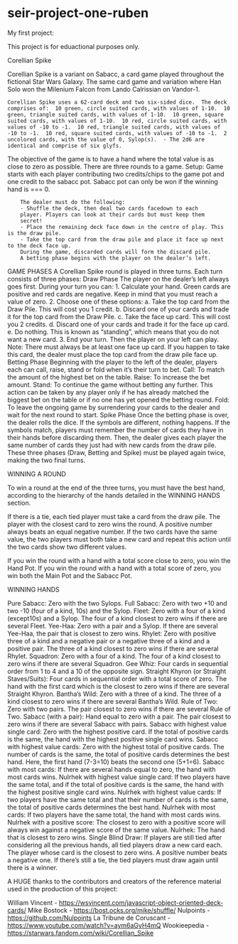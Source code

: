 # seir-project-one-ruben
My first project:

This project is for eduactional purposes only. 

Corellian Spike 

Corellian Spike is a variant on Sabacc, a card game played throughout the fictional Star Wars Galaxy. 
The same card game and variation where Han Solo won the Milenium Falcon from Lando Calrissian on Vandor-1. 

`Corellian Spike uses a 62-card deck and two six-sided dice. 
The deck comprises of: 
    10 green, circle suited cards, with values of 1-10. 
    10 green, triangle suited cards, with values of 1-10. 
    10 green, square suited cards, with values of 1-10. 
    10 red, circle suited cards, with values of -10 to -1. 
    10 red, triangle suited cards, with values of -10 to -1. 
    10 red, square suited cards, with values of -10 to -1. 
    2 uncolored cards, with the value of 0, Sylop(s). 
    -
    The 2d6 are identical and comprise of six glyfs.`


The objective of the game is to have a hand where the total value is as close to zero as possible. 
There are three rounds to a game. 
Setup: 
    Game starts with each player contributing two credits/chips to the game pot and one credit to the sabacc pot. 
        Sabacc pot can only be won if the winning hand is === 0. 

        The dealer must do the following:
        - Shuffle the deck, then deal two cards facedown to each
        player. Players can look at their cards but must keep them
        secret!
        - Place the remaining deck face down in the centre of play. This is the draw pile.
        - Take the top card from the draw pile and place it face up next to the deck face up.
        During the game, discarded cards will form the discard pile.
        A betting phase begins with the player on the dealer’s left.
    
GAME PHASES
    A Corellian Spike round is played in three turns. Each turn consists of three phases:
        Draw Phase
            The player on the dealer’s left always goes first.
                During your turn you can:
                    1. Calculate your hand. Green cards are positive and red cards are negative. Keep in mind that you must reach a value of zero.
                    2. Choose one of these options:
                        a. Take the top card from the Draw Pile. This will cost you 1 credit.
                            b. Discard one of your cards and trade it for the top card from the Draw Pile.
                            c. Take the face up card. This will cost you 2 credits.
                            d. Discard one of your cards and trade it for the face up card.
                            e. Do nothing. This is known as “standing”, which means that you do not want a new card.
                    3. End your turn. Then the player on your left can play.
                                Note: There must always be at least one face up card. If you happen to take this card, the dealer must place the top card from the draw pile face up.
        Betting Phase
            Beginning with the player to the left of the dealer, players each can call, raise, stand or fold when it’s their turn to bet.
                Call: To match the amount of the highest bet on the table.
                Raise: To increase the bet amount.
                Stand: To continue the game without betting any further. This action can be taken by any player only if he has already matched the biggest bet on the table or if no one has yet opened the betting round.
                Fold: To leave the ongoing game by surrendering your cards to the dealer and wait for the next round to start.
        Spike Phase
            Once the betting phase is over, the dealer rolls the dice. If the symbols are different, nothing happens.
            If the symbols match, players must remember the number of cards they have in their hands before discarding them. Then, the dealer gives each player the same number of cards they just had with new cards from the draw pile.
            These three phases (Draw, Betting and Spike) must be played again twice, making the two final turns.

WINNING A ROUND

To win a round at the end of the three turns, you must have the best hand, according to the hierarchy of the hands detailed in the WINNING HANDS section.

If there is a tie, each tied player must take a card from the draw pile. The player with the closest card to zero wins the round. A positive number always beats an equal negative number. If the two cards have the same value, the two players must both take a new card and repeat this action until the two cards show two different values.

If you win the round with a hand with a total score close to zero, you win the Hand Pot.
If you win the round with a hand with a total score of zero, you win both the Main Pot and the Sabacc Pot.

WINNING HANDS

Pure Sabacc: 
    Zero with the two Sylops. 
Full Sabacc: 
    Zero with two +10 and two -10 (four of a kind, 10s) and the Sylop. 
Fleet: 
    Zero with a four of a kind (except10s) and a Sylop. The four of a kind closest to zero wins if there are several Fleet. 
Yee-Haa: 
    Zero with a pair and a Sylop. If there are several Yee-Haa, the pair that is closest to zero wins. 
Rhylet: 
    Zero with positive three of a kind and a negative pair or a negative three of a kind and a positive pair. The three of a kind closest to zero wins if there are several Rhylet.
Squadron: 
    Zero with a four of a kind. The four of a kind closest to zero wins if there are several Squadron.
Gee Whiz: 
    Four cards in sequential order from 1 to 4 and a 10 of the opposite sign.
Straight Khyron (or Straight Staves/Suits): 
    Four cards in sequential order with a total score of zero. The hand with the first card which is the closest to zero wins if there are several Straight Khyron.
Bantha’s Wild: 
    Zero with a three of a kind. The three of a kind closest to zero wins if there are several Bantha’s Wild.
Rule of Two: 
    Zero with two pairs. The pair closest to zero wins if there are several Rule of Two.
Sabacc (with a pair): 
    Hand equal to zero with a pair. The pair closest to zero wins if there are several Sabacc with pairs.
Sabacc with highest value single card: 
    Zero with the highest positive card. If the total of positive cards is the same, the hand with the highest positive single card wins.
Sabacc with highest value cards: 
    Zero with the highest total of positive cards. The number of cards is the same, the total of positive cards determines the best hand. Here, the first hand (7-3=10) beats the second one (5+1=6).
Sabacc with most cards: 
    If there are several hands equal to zero, the hand with most cards wins.
Nulrhek with highest value single card: 
    If two players have the same total, and if the total of positive cards is the same, the hand with the highest positive single card wins.
Nulrhek with highest value cards: 
    If two players have the same total and that their number of cards is the same, the total of positive cards determines the best hand.
Nulrhek with most cards: 
    If two players have the same total, the hand with most cards wins.
Nulrhek with a positive score: 
    The closest to zero with a positive score will always win against a negative score of the same value.
Nulrhek: 
    The hand that is closest to zero wins.
Single Blind Draw: 
    If players are still tied after considering all the previous hands, all tied players draw a new card each. The player whose card is the closest to zero wins. A positive number beats a negative one. If there’s still a tie, the tied players must draw again until there is a winner.



A HUGE thanks to the contributors and creators of the reference material used in the production of this project: 

William Vincent - https://wsvincent.com/javascript-object-oriented-deck-cards/
Mike Bostock - https://bost.ocks.org/mike/shuffle/
Nulpoints - https://github.com/Nulpoints
La Tribune de Coruscant - https://www.youtube.com/watch?v=aym6aGyH4mQ
Wookieepedia - https://starwars.fandom.com/wiki/Corellian_Spike
